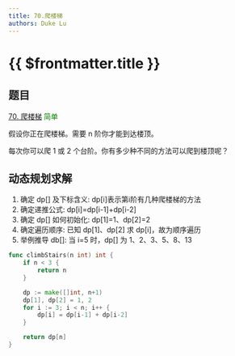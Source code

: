 ```yaml
---
title: 70.爬楼梯
authors: Duke Lu
---
```


# {{ $frontmatter.title }}

## 题目

[70. 爬楼梯](https://leetcode.cn/problems/climbing-stairs/description/) <span style="color: green;">简单</span>

假设你正在爬楼梯。需要 n 阶你才能到达楼顶。

每次你可以爬 1 或 2 个台阶。你有多少种不同的方法可以爬到楼顶呢？

## 动态规划求解

1. 确定 dp[] 及下标含义: dp[i]表示第i阶有几种爬楼梯的方法
2. 确定递推公式: dp[i]=dp[i-1]+dp[i-2]
3. 确定 dp[] 如何初始化: dp[1]=1、dp[2]=2
4. 确定遍历顺序: 已知 dp[1]、dp[2] 求 dp[i]，故为顺序遍历
5. 举例推导 db[]: 当 i=5 时，dp[] 为 1、2、3、5、8、13

```go
func climbStairs(n int) int {
	if n < 3 {
		return n
	}

	dp := make([]int, n+1)
	dp[1], dp[2] = 1, 2
	for i := 3; i < n; i++ {
		dp[i] = dp[i-1] + dp[i-2]
	}

	return dp[n]
}
```